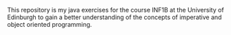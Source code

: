 This repository is my java exercises for the course INF1B at the University of Edinburgh to gain a better understanding of the concepts of imperative and object oriented programming.
